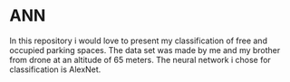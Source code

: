 # ANN
In this repository i would love to present my classification of free and occupied parking spaces. The data set was made by me and my brother from drone at an altitude of 65 meters. The neural network i chose for classification is AlexNet.
